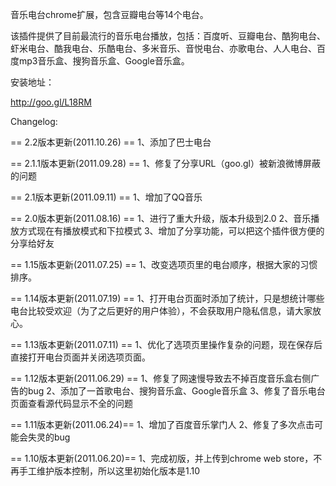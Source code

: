音乐电台chrome扩展，包含豆瓣电台等14个电台。

该插件提供了目前最流行的音乐电台播放，包括：百度听、豆瓣电台、酷狗电台、虾米电台、酷我电台、乐酷电台、多米音乐、音悦电台、亦歌电台、人人电台、百度mp3音乐盒、搜狗音乐盒、Google音乐盒。

安装地址：

http://goo.gl/L18RM

Changelog:

== 2.2版本更新(2011.10.26) ==
1、添加了巴士电台

== 2.1.1版本更新(2011.09.28) ==
1、修复了分享URL（goo.gl）被新浪微博屏蔽的问题

== 2.1版本更新(2011.09.11) ==
1、增加了QQ音乐

== 2.0版本更新(2011.08.16) ==
1、进行了重大升级，版本升级到2.0
2、音乐播放方式现在有播放模式和下拉模式
3、增加了分享功能，可以把这个插件很方便的分享给好友

== 1.15版本更新(2011.07.25) ==
1、改变选项页里的电台顺序，根据大家的习惯排序。 

== 1.14版本更新(2011.07.19) == 
1、打开电台页面时添加了统计，只是想统计哪些电台比较受欢迎（为了之后更好的用户体验），不会获取用户隐私信息，请大家放心。

== 1.13版本更新(2011.07.11) == 
1、优化了选项页里操作复杂的问题，现在保存后直接打开电台页面并关闭选项页面。

== 1.12版本更新(2011.06.29) == 
1、修复了网速慢导致去不掉百度音乐盒右侧广告的bug
2、添加了一首歌电台、搜狗音乐盒、Google音乐盒
3、修复了音乐电台页面查看源代码显示不全的问题

== 1.11版本更新(2011.06.24)==
1、增加了百度音乐掌门人
2、修复了多次点击可能会失灵的bug

== 1.10版本更新(2011.06.20)==
1、完成初版，并上传到chrome web store，不再手工维护版本控制，所以这里初始化版本是1.10

